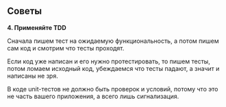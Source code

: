 ## Советы

**4. Применяйте TDD**

Сначала пишем тест на ожидаемую функциональность, а потом пишем сам код и смотрим что тесты проходят.

Если код уже написан и его нужно протестировать, то пишем тесты, потом ломаем исходный код, убеждаемся что тесты падают, а значит и написаны не зря.

В коде unit-тестов не должно быть проверок и условий, потому что это не часть вашего приложения, а всего лишь сигнализация.